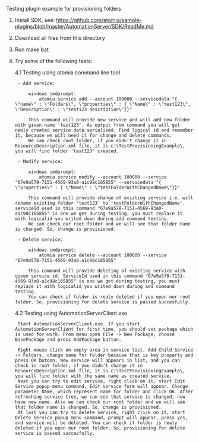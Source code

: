 ﻿Testing plugin example for provisioning folders

1. Install SDK, see: https://github.com/atomia/sample-plugins/blob/master/AutomationServer/SDK/ReadMe.md

2. Download all files from this directory

3. Run make.bat

4. Try some of the following tests:
			
	4.1 Testing using atomia command line tool
		
		- Add service:
				
			windows cmdprompt:
				atomia service add --account 100000 --servicedata "{ \"name\" : \"Folders\", \"properties\" : { \"Name\" : \"test123\", \"Description\" : \"test123 description\"}}"
				
			This command will provide new service and will add new folder with given name 'test123'. As output from command you will get newly created service data serialized. Find logical id and remember it, because we will need it for change and delete commands.
			We can check root folder, if you didn't change it in ResourceDescription.xml file, it is c:\TestProvisioningExample\, you will find folder 'test123' created.
		
		- Modify service:
			
			windows cmdprompt:
				atomia service modify --account 100000 --service "67e9a578-7151-4569-93a0-a1c98c165855" --servicedata "{ \"properties\" : { \"Name\" : \"testFolderWithChangedName\"}}"
				
			This command will provide change of existing service i.e. will rename existing folder 'test123' to 'testFolderWithChangedName'. serviceId used in this command "67e9a578-7151-4569-93a0-a1c98c165855" is one we get during testing, you must replace it with logicalid you writed down during add command testing.
			We can check our root folder and we will see that folder name is changed. So, change is provisioned. 
			
		- Delete service:
		
			windows cmdprompt:
				atomia service delete --account 100000 --service "67e9a578-7151-4569-93a0-a1c98c165855"
			
			This command will provide deleting of existing service with given service id. ServiceId used in this command "67e9a578-7151-4569-93a0-a1c98c165855" is one we get during testing, you must replace it with logicalid you writed down during add command testing.
			You can check if folder is realy deleted if you open our root folder. So, provisioning for delete service is passed succesfully.
		
	4.2 Testing using AutomationServerClient.exe
	
		Start AutomationServerClient.exe. If you start AutomationServerClient for first time, you should set package which is used for work. From menu open File -> New Package, choose BasePackage and press AddPackage button.		
	
		Right mouse click on empty area in service list, Add Child Service -> Folders, change name for folder because that is key property and press OK butoon. New service will appears in list, and you can check in root folder, if you didn't change it in ResourceDescription.xml file, it is c:\TestProvisioningExample\, you will find folder with the same name as created service. 
		Next you can try to edit service, right click on it, start Edit Service popup menu command, Edit service form will appear. Change parameter Name, which represent name for folder and click OK. After refreshing service tree, we can see that service is changed, now have new name. Also we can check our root folder and we will see that folder name is changed. So, change is provisioned.
		At last you can try to delete service, right click on it, start Delete Service popup menu command, prompt will appear, press yes, and service will be deleted. You can check if folder is realy deleted if you open our root folder. So, provisioning for delete service is passed succesfully.
		
			
			
		
